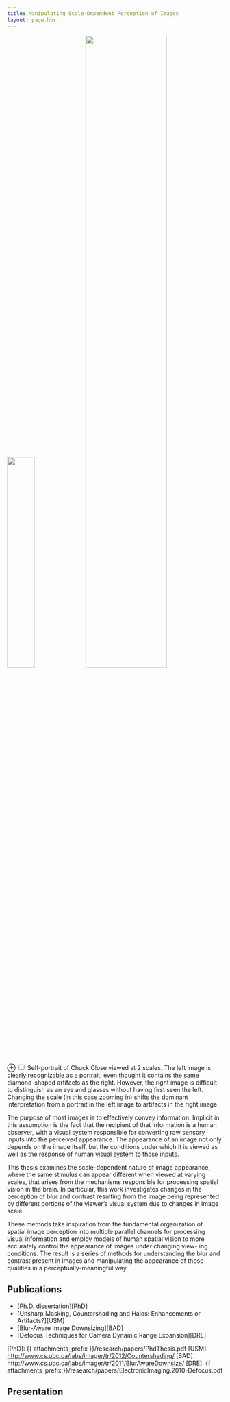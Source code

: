 ```yaml
---
title: Manipulating Scale-Dependent Perception of Images
layout: page.hbs
---
```


<span class='figure'>
  <img src="{{ attachments_prefix }}/research/chuckclose_full.png" alt="" width="35.5%"/> <img src="{{ attachments_prefix }}/research/chuckclose_crop.png" alt="" width="61.5%"/> <label for="mn-demo" class="margin-toggle">&#8853;</label> <input type="checkbox" id="mn-demo" class="margin-toggle"/> <span class="marginnote">
    Self-portrait of Chuck Close viewed at 2 scales.  The left image is clearly recognizable as a portrait, even thought it contains the same diamond-shaped artifacts as the right.  However, the right image is difficult to distinguish as an eye and glasses without having first seen the left.  Changing the scale (in this case zooming in) shifts the dominant interpretation from a portrait in the left image to artifacts in the right image.
  </span>
</span>

The purpose of most images is to effectively convey information. Implicit in this assumption is the fact that the recipient of that information is a human observer, with a visual system responsible for converting raw sensory inputs into the perceived appearance. The appearance of an image not only depends on the image itself, but the conditions under which it is viewed as well as the response of human visual system to those inputs. 

This thesis examines the scale-dependent nature of image appearance, where the same stimulus can appear different when viewed at varying scales, that arises from the mechanisms responsible for processing spatial vision in the brain. In particular, this work investigates changes in the perception of blur and contrast resulting from the image being represented by different portions of the viewer’s visual system due to changes in image scale. 

These methods take inspiration from the fundamental organization of spatial image perception into multiple parallel channels for processing visual information and employ models of human spatial vision to more accurately control the appearance of images under changing view- ing conditions. The result is a series of methods for understanding the blur and contrast present in images and manipulating the appearance of those qualities in a perceptually-meaningful way.

## Publications

- [Ph.D. dissertation][PhD]
- [Unsharp Masking, Countershading and Halos: Enhancements or Artifacts?][USM]
- [Blur-Aware Image Downsizing][BAD]
- [Defocus Techniques for Camera Dynamic Range Expansion][DRE]

[PhD]:  {{ attachments_prefix }}/research/papers/PhdThesis.pdf
[USM]:  http://www.cs.ubc.ca/labs/imager/tr/2012/Countershading/
[BAD]:  http://www.cs.ubc.ca/labs/imager/tr/2011/BlurAwareDownsize/
[DRE]:  {{ attachments_prefix }}/research/papers/ElectronicImaging.2010-Defocus.pdf

## Presentation

<span class='figure'>
<script async class="speakerdeck-embed" data-id="506608c6e64bdf000201ebf3" data-ratio="1.33333333333333" src="//speakerdeck.com/assets/embed.js"></script>
</span>
